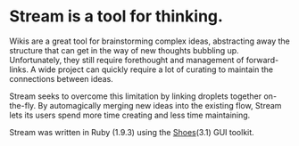 # Stream is a tool for thinking.

Wikis are a great tool for brainstorming complex ideas, abstracting away the structure that can get in the way of new thoughts bubbling up. Unfortunately, they still require forethought and management of forward-links. A wide project can quickly require a lot of curating to maintain the connections between ideas.

Stream seeks to overcome this limitation by linking droplets together on-the-fly. By automagically merging new ideas into the existing flow, Stream lets its users spend more time creating and less time maintaining.

Stream was written in Ruby (1.9.3) using the [Shoes](http://shoesrb.org)(3.1) GUI toolkit.
